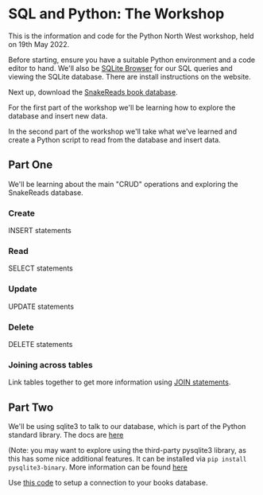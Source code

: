 # SQL and Python: The Workshop

This is the information and code for the Python North West workshop, held on 19th May 2022.

Before starting, ensure you have a suitable Python environment and a code editor to hand. We'll also be [SQLite Browser](https://sqlitebrowser.org/) for our SQL queries and viewing the SQLite database. There are install instructions on the website.

Next up, download the [SnakeReads book database](https://github.com/PythonNorthwestEngland/python-and-sql-workshop/releases/download/01_data/books.db).

For the first part of the workshop we'll be learning how to explore the database and insert new data.

In the second part of the workshop we'll take what we've learned and create a Python script to read from the database and insert data.

## Part One

We'll be learning about the main "CRUD" operations and exploring the SnakeReads database.

### Create

INSERT statements

### Read

SELECT statements

### Update

UPDATE statements

### Delete

DELETE statements

### Joining across tables

Link tables together to get more information using [JOIN statements](https://www.geeksforgeeks.org/sql-join-set-1-inner-left-right-and-full-joins/).


## Part Two

We'll be using sqlite3 to talk to our database, which is part of the Python standard library. The docs are [here](https://docs.python.org/3/library/sqlite3.html)

(Note: you may want to explore using the third-party pysqlite3 library, as this has some nice additional features. It can be installed via `pip install pysqlite3-binary`. More information can be found [here](https://github.com/coleifer/pysqlite3)

Use [this code](https://github.com/PythonNorthwestEngland/python-and-sql-workshop/blob/main/sqlite_python.py) to setup a connection to your books database.

